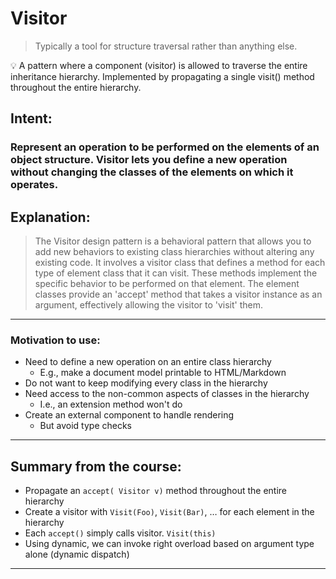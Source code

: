 # Visitor

> Typically a tool for structure traversal rather than anything else.
>

<aside>
💡 A pattern where a component (visitor) is allowed to traverse the entire
inheritance hierarchy. Implemented by propagating a single visit() method throughout the entire hierarchy.

</aside>

## Intent:

### Represent an operation to be performed on the elements of an object structure. Visitor lets you define a new operation without changing the classes of the elements on which it operates.

## Explanation:

> The Visitor design pattern is a behavioral pattern that allows you to add new behaviors to existing class hierarchies without altering any existing code. It involves a visitor class that defines a method for each type of element class that it can visit. These methods implement the specific behavior to be performed on that element. The element classes provide an 'accept' method that takes a visitor instance as an argument, effectively allowing the visitor to 'visit' them.
>

---

### Motivation to use:

- Need to define a new operation on an entire class hierarchy
    - E.g., make a document model printable to HTML/Markdown
- Do not want to keep modifying every class in the hierarchy
- Need access to the non-common aspects of classes in the hierarchy
    - I.e., an extension method won't do
- Create an external component to handle rendering
    - But avoid type checks

---

## Summary from the course:

- Propagate an `accept( Visitor v)` method throughout the entire hierarchy
- Create a visitor with `Visit(Foo)`, `Visit(Bar)`, … for each element in the hierarchy
- Each `accept()` simply calls visitor. `Visit(this)`
- Using dynamic, we can invoke right overload based on argument type alone
(dynamic dispatch)

---